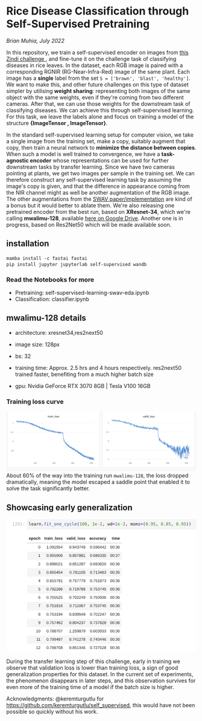 # Rice Disease Classification through Self-Supervised Pretraining
*Brian Muhia, July 2022*

In this repository, we train a self-supervised encoder on images from 
[this Zindi challenge ](https://zindi.africa/competitions/microsoft-rice-disease-classification-challenge/), 
and fine-tune it on the challenge task of classifying diseases in rice leaves. In the dataset, each RGB image is 
paired with a corresponding RGNIR (RG-Near-Infra-Red) image of the same plant. Each image has a **single** label from 
the set `S = ['brown', 'blast', 'healthy']`. We want to make this, and other future challenges on this type of 
dataset simpler by utilising **weight sharing**: representing both images of the same object with the same weights, 
even if they're coming from two different cameras. After that, we can use those weights for the downstream task 
of classifying diseases. We can achieve this through self-supervised learning. For this task, we leave the labels 
alone and focus on training a model of the structure **{ImageTensor , ImageTensor}**. 

In the standard self-supervised learning setup for computer vision, we take a single image from the training set, 
make a copy, suitably augment that copy, then train a neural network to **minimize the distance between copies**. 
When such a model is well trained to convergence, we have a **task-agnostic encoder** whose representations can be
used for further downstream tasks by transfer learning. Since we have two cameras pointing at plants, we get two 
images per sample in the training set. We can therefore construct any self-supervised learning task by assuming 
the image's copy is given, and that the difference in appearance coming from the NIR channel might as well be 
another augmentation of the RGB image. The other augmentations from the [SWAV paper/implementation](https://arxiv.org/abs/2006.09882) are kind of a bonus but it would better to ablate them. We're also releasing one pretrained encoder 
from the best run, based on **XResnet-34**, which we're calling **mwalimu-128**, available [here on Google Drive](https://drive.google.com/drive/folders/1lV7Zl5XcI1dov6FkEgr6rmxES14Hc-xF). Another one is in progress, based on Res2Net50 
which will be made available soon.

## installation
```
mamba install -c fastai fastai
pip install jupyter jupyterlab self-supervised wandb
```

### Read the Notebooks for more

+ Pretraining: self-supervised-learning-swav-eda.ipynb
+ Classification: classifier.ipynb


## mwalimu-128 details
- architecture: xresnet34,res2next50
- image size: 128px
- bs: 32
- training time: Approx. 2.5 hrs and 4 hours respectively. 
  res2next50 trained faster, benefiting from a much higher batch size

- gpu: Nvidia GeForce RTX 3070 8GB | Tesla V100 16GB

### Training loss curve
![loss curve](images/mwalimu-128.png)
About 60% of the way into the training run `mwalimu-128`, the loss dropped dramatically, meaning the model escaped a saddle point that enabled it to solve the task significantly better.

## Showcasing early generalization
![Early Generalization](images/early-generalization-cherrypick.png)

During the transfer learning step of this challenge, early in training we observe that validation loss is lower than
training loss, a sign of good generalization properties for this dataset. In the current set of experiments, the
phenomenon disappears in later steps, and this observation survives for even more of the training time of a model
if the batch size is higher.

Acknowledgments: @keremturgutlu for https://github.com/keremturgutlu/self_supervised, this would have not been possible so quickly without his work.
